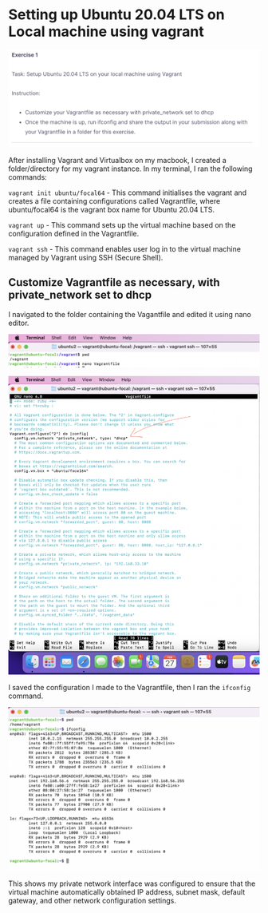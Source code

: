 # Setting up Ubuntu 20.04 LTS on Local machine using vagrant

![exercise tasks](<images/Screenshot 2024-02-27 at 11.04.49.png>)

After installing Vagrant and Virtualbox on my macbook, I created a folder/directory for my vagrant instance.
In my terminal, I ran the following commands:

`vagrant init ubuntu/focal64` -
This command initialises the vagrant and creates a file containing configurations called Vagrantfile, where ubuntu/focal64 is the vagrant box name for Ubuntu 20.04 LTS.

`vagrant up` -
This command sets up the virtual machine based on the configuration defined in the Vagrantfile.

`vagrant ssh` -
This command enables user log in to the virtual machine managed by Vagrant using SSH (Secure Shell).

## Customize Vagrantfile as necessary, with private_network set to dhcp

I navigated to the folder containing the Vagantfile and edited it using nano editor.

![navigating to folder containing Vagrantfile](<images/Screenshot 2024-02-27 at 11.10.11.png>)

![editing Vagrantfile with nano](<images/Screenshot 2024-02-27 at 11.08.59.png>)

I saved the configuration I made to the Vagrantfile, then I ran the `ifconfig` command.

![ifconfig command result](<images/Screenshot 2024-02-27 at 11.11.18.png>)

This shows my private network interface was configured to ensure that the virtual machine automatically obtained IP address, subnet mask, default gateway, and other network configuration settings.
